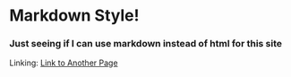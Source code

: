 # Markdown Style!

### Just seeing if I can use markdown instead of html for this site

Linking: [Link to Another Page](foo.md)
